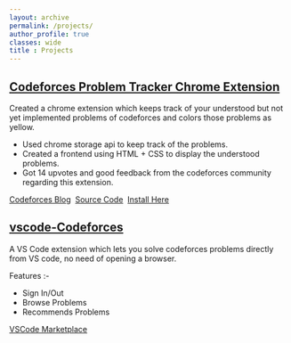 ```yaml
---
layout: archive
permalink: /projects/
author_profile: true
classes: wide
title : Projects
---
```


## [Codeforces Problem Tracker Chrome Extension](https://github.com/KaustubhSathe/Codeforces-Problem-Tracker)

Created a chrome extension which keeps track of your understood but not yet implemented problems of codeforces and colors those problems as yellow.
- Used chrome storage api to keep track of the problems.
- Created a frontend using HTML + CSS to display the understood problems.
- Got 14 upvotes and good feedback from the codeforces community regarding this extension.

[Codeforces Blog](https://codeforces.com/blog/entry/73196)&nbsp;&nbsp;[Source Code](https://github.com/KaustubhSathe/Codeforces-Problem-Tracker)&nbsp;&nbsp;[Install Here](https://chrome.google.com/webstore/detail/codeforces-problem-tracke/mopegdapkaknnngnandcpimkoimcoioc?utm_source=chrome-ntp-icon&authuser=1)


## [vscode-Codeforces](https://github.com/KaustubhSathe/Codeforces)
A VS Code extension which lets you solve codeforces problems directly from VS code, no need of opening a browser.

Features :-
- Sign In/Out
- Browse Problems
- Recommends Problems

[VSCode Marketplace](https://marketplace.visualstudio.com/items?itemName=KaustubhSathe.vscode-codeforces)
